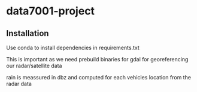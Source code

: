 # data7001-project

## Installation

Use conda to install dependencies in requirements.txt

This is important as we need prebuild binaries for gdal for georeferencing our radar/satellite data


rain is meassured in dbz and computed for each vehicles location from the radar data